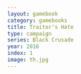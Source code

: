 ```yaml
---
layout: gamebook
category: gamebooks
title: Traitor's Hate
type: campaign
series: Black Crusade
year: 2016
index: 1
image: th.jpg
---
```


